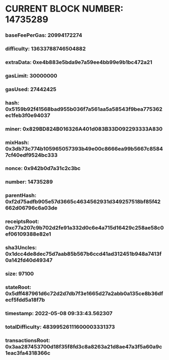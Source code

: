 # CURRENT BLOCK NUMBER: 14735289

### baseFeePerGas: 20994172274
### difficulty: 13633788746504882
### extraData: 0xe4b883e5bda9e7a59ee4bb99e9b1bc472a21
### gasLimit: 30000000
### gasUsed: 27442425
### hash: 0x5159b92f41568bad955b036f7a561aa5a58543f9bea775362ec1feb3f0e94037
### miner: 0x829BD824B016326A401d083B33D092293333A830
### mixHash: 0x3db73c774b105965057393b49e00c8666ea99b5667c85847cf40edf9524bc333
### nonce: 0x942b0d7a31c2c3bc
### number: 14735289
### parentHash: 0xf2d75adfb905e57d3665c4634562931d349257518bf85f42662d06796c6a03de
### receiptsRoot: 0xc77a207c9b702d2fe91a332d0c6e4a715d16429c258ae58c0ef06109388e82e1
### sha3Uncles: 0x1dcc4de8dec75d7aab85b567b6ccd41ad312451b948a7413f0a142fd40d49347
### size: 97100
### stateRoot: 0x5dff487961d6c72d2d7db7f3e1665d27a2abb0a135ce8b36dfecf5fdd5a18f7b
### timestamp: 2022-05-08 09:33:43.562307
### totalDifficulty: 48399526111600003331373
### transactionsRoot: 0x3aa287453700d18f35f8fd3c8a8263a21d8ae47a3f5a60a9c1eac3fa4318366c
